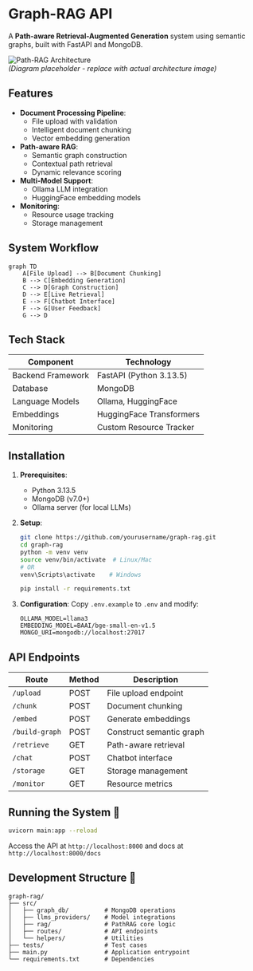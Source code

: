# Graph-RAG API 

A **Path-aware Retrieval-Augmented Generation** system using semantic graphs, built with FastAPI and MongoDB.

![Path-RAG Architecture](https://via.placeholder.com/800x400?text=Graph-RAG+System+Diagram)  
*(Diagram placeholder - replace with actual architecture image)*

## Features

- **Document Processing Pipeline**:
  - File upload with validation
  - Intelligent document chunking
  - Vector embedding generation
- **Path-aware RAG**:
  - Semantic graph construction
  - Contextual path retrieval
  - Dynamic relevance scoring
- **Multi-Model Support**:
  - Ollama LLM integration
  - HuggingFace embedding models
- **Monitoring**:
  - Resource usage tracking
  - Storage management

## System Workflow

```mermaid
graph TD
    A[File Upload] --> B[Document Chunking]
    B --> C[Embedding Generation]
    C --> D[Graph Construction]
    D --> E[Live Retrieval]
    E --> F[Chatbot Interface]
    F --> G[User Feedback]
    G --> D
```

## Tech Stack

| Component          | Technology               |
|--------------------|--------------------------|
| Backend Framework  | FastAPI (Python 3.13.5)  |
| Database           | MongoDB                  |
| Language Models    | Ollama, HuggingFace      |
| Embeddings         | HuggingFace Transformers |
| Monitoring         | Custom Resource Tracker  |

## Installation

1. **Prerequisites**:
   - Python 3.13.5
   - MongoDB (v7.0+)
   - Ollama server (for local LLMs)

2. **Setup**:
   ```bash
   git clone https://github.com/yourusername/graph-rag.git
   cd graph-rag
   python -m venv venv
   source venv/bin/activate  # Linux/Mac
   # OR
   venv\Scripts\activate    # Windows

   pip install -r requirements.txt
   ```

3. **Configuration**:
   Copy `.env.example` to `.env` and modify:
   ```env
   OLLAMA_MODEL=llama3
   EMBEDDING_MODEL=BAAI/bge-small-en-v1.5
   MONGO_URI=mongodb://localhost:27017
   ```

## API Endpoints

| Route | Method | Description |
|-------|--------|-------------|
| `/upload` | POST | File upload endpoint |
| `/chunk` | POST | Document chunking |
| `/embed` | POST | Generate embeddings |
| `/build-graph` | POST | Construct semantic graph |
| `/retrieve` | GET | Path-aware retrieval |
| `/chat` | POST | Chatbot interface |
| `/storage` | GET | Storage management |
| `/monitor` | GET | Resource metrics |

## Running the System 🏃

```bash
uvicorn main:app --reload
```

Access the API at `http://localhost:8000` and docs at `http://localhost:8000/docs`

## Development Structure 📂

```
graph-rag/
├── src/
│   ├── graph_db/          # MongoDB operations
│   ├── llms_providers/    # Model integrations
│   ├── rag/               # PathRAG core logic
│   ├── routes/            # API endpoints
│   └── helpers/           # Utilities
├── tests/                 # Test cases
├── main.py                # Application entrypoint
└── requirements.txt       # Dependencies
```
